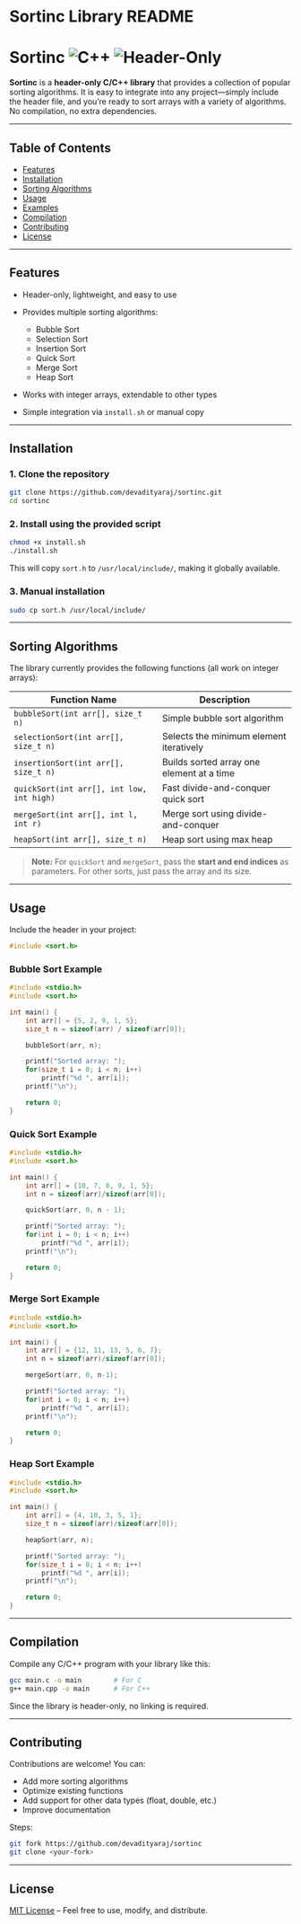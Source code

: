 # Sortinc Library README

# **Sortinc** ![C++](https://img.shields.io/badge/language-C-blue) ![Header-Only](https://img.shields.io/badge/header-only-brightgreen)

**Sortinc** is a **header-only C/C++ library** that provides a collection of popular sorting algorithms. It is easy to integrate into any project—simply include the header file, and you’re ready to sort arrays with a variety of algorithms. No compilation, no extra dependencies.

---

## Table of Contents

* [Features](#features)
* [Installation](#installation)
* [Sorting Algorithms](#sorting-algorithms)
* [Usage](#usage)
* [Examples](#examples)
* [Compilation](#compilation)
* [Contributing](#contributing)
* [License](#license)

---

## Features

* Header-only, lightweight, and easy to use
* Provides multiple sorting algorithms:

  * Bubble Sort
  * Selection Sort
  * Insertion Sort
  * Quick Sort
  * Merge Sort
  * Heap Sort
* Works with integer arrays, extendable to other types
* Simple integration via `install.sh` or manual copy

---

## Installation

### 1. Clone the repository

```bash
git clone https://github.com/devadityaraj/sortinc.git
cd sortinc
```

### 2. Install using the provided script

```bash
chmod +x install.sh
./install.sh
```

This will copy `sort.h` to `/usr/local/include/`, making it globally available.

### 3. Manual installation

```bash
sudo cp sort.h /usr/local/include/
```

---

## Sorting Algorithms

The library currently provides the following functions (all work on integer arrays):

| Function Name                             | Description                               |
| ----------------------------------------- | ----------------------------------------- |
| `bubbleSort(int arr[], size_t n)`         | Simple bubble sort algorithm              |
| `selectionSort(int arr[], size_t n)`      | Selects the minimum element iteratively   |
| `insertionSort(int arr[], size_t n)`      | Builds sorted array one element at a time |
| `quickSort(int arr[], int low, int high)` | Fast divide-and-conquer quick sort        |
| `mergeSort(int arr[], int l, int r)`      | Merge sort using divide-and-conquer       |
| `heapSort(int arr[], size_t n)`           | Heap sort using max heap                  |

> **Note:** For `quickSort` and `mergeSort`, pass the **start and end indices** as parameters. For other sorts, just pass the array and its size.

---

## Usage

Include the header in your project:

```c
#include <sort.h>
```

### Bubble Sort Example

```c
#include <stdio.h>
#include <sort.h>

int main() {
    int arr[] = {5, 2, 9, 1, 5};
    size_t n = sizeof(arr) / sizeof(arr[0]);

    bubbleSort(arr, n);

    printf("Sorted array: ");
    for(size_t i = 0; i < n; i++)
        printf("%d ", arr[i]);
    printf("\n");

    return 0;
}
```

### Quick Sort Example

```c
#include <stdio.h>
#include <sort.h>

int main() {
    int arr[] = {10, 7, 8, 9, 1, 5};
    int n = sizeof(arr)/sizeof(arr[0]);

    quickSort(arr, 0, n - 1);

    printf("Sorted array: ");
    for(int i = 0; i < n; i++)
        printf("%d ", arr[i]);
    printf("\n");

    return 0;
}
```

### Merge Sort Example

```c
#include <stdio.h>
#include <sort.h>

int main() {
    int arr[] = {12, 11, 13, 5, 6, 7};
    int n = sizeof(arr)/sizeof(arr[0]);

    mergeSort(arr, 0, n-1);

    printf("Sorted array: ");
    for(int i = 0; i < n; i++)
        printf("%d ", arr[i]);
    printf("\n");

    return 0;
}
```

### Heap Sort Example

```c
#include <stdio.h>
#include <sort.h>

int main() {
    int arr[] = {4, 10, 3, 5, 1};
    size_t n = sizeof(arr)/sizeof(arr[0]);

    heapSort(arr, n);

    printf("Sorted array: ");
    for(size_t i = 0; i < n; i++)
        printf("%d ", arr[i]);
    printf("\n");

    return 0;
}
```

---

## Compilation

Compile any C/C++ program with your library like this:

```bash
gcc main.c -o main        # For C
g++ main.cpp -o main      # For C++
```

Since the library is header-only, no linking is required.

---

## Contributing

Contributions are welcome! You can:

* Add more sorting algorithms
* Optimize existing functions
* Add support for other data types (float, double, etc.)
* Improve documentation

Steps:

```bash
git fork https://github.com/devadityaraj/sortinc
git clone <your-fork>
```

---

## License

[MIT License](LICENSE) – Feel free to use, modify, and distribute.
